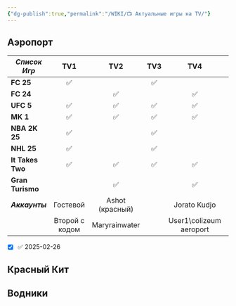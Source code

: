 ```yaml
---
{"dg-publish":true,"permalink":"/WIKI/📺 Актуальные игры на TV/"}
---
```


## Аэропорт

| ***Список Игр*** |    **TV1**     |     **TV2**     | **TV3** |         **TV4**         |    **TV5**    |
| ---------------- | :------------: | :-------------: | :-----: | :---------------------: | :-----------: |
| **FC 25**        |       ✅        |                 |    ✅    |                         |       ✅       |
| **FC 24**        |                |        ✅        |         |            ✅            |               |
| **UFC 5**        |       ✅        |        ✅        |    ✅    |            ✅            |       ✅       |
| **MK 1**         |       ✅        |        ✅        |    ✅    |            ✅            |       ✅       |
| **NBA 2K 25**    |       ✅        |                 |    ✅    |                         |       ✅       |
| **NHL 25**       |       ✅        |                 |    ✅    |                         |       ✅       |
| **It Takes Two** |       ✅        |        ✅        |    ✅    |            ✅            |       ✅       |
| **Gran Turismo** |                |        ✅        |         |            ✅            |               |
| ***Аккаунты***   |    Гостевой    | Ashot (красный) |         |      Jorato Kudjo       | Гостевые оба  |
|                  | Второй с кодом |  Maryrainwater  |         | User1\colizeum aeroport | (Быстра игра) |

- [x]  ✅ 2025-02-26
## Красный Кит

## Водники
